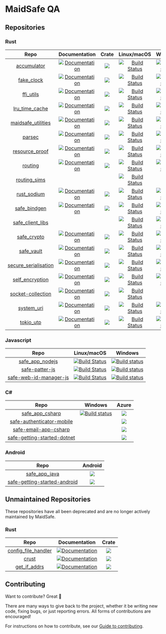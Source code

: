 # MaidSafe QA

## Repositories

### Rust

| Repo | Documentation | Crate | Linux/macOS | Windows |
|:-:|:-:|:-:|:-:|:-:|
| [accumulator](https://github.com/maidsafe/accumulator) | [![Documentation](https://docs.rs/accumulator/badge.svg)](https://docs.rs/accumulator) | [![](http://meritbadge.herokuapp.com/accumulator)](https://crates.io/crates/accumulator) | [![Build Status](https://travis-ci.com/maidsafe/accumulator.svg?branch=master)](https://travis-ci.com/maidsafe/accumulator) | [![Build status](https://ci.appveyor.com/api/projects/status/1imtexgsshnpxnvn/branch/master?svg=true)](https://ci.appveyor.com/project/MaidSafe-QA/accumulator/branch/master) |
| [fake_clock](https://github.com/maidsafe/fake_clock) | [![Documentation](https://docs.rs/fake_clock/badge.svg)](https://docs.rs/fake_clock) | [![](http://meritbadge.herokuapp.com/fake_clock)](https://crates.io/crates/fake_clock) | [![Build Status](https://travis-ci.com/maidsafe/fake_clock.svg?branch=master)](https://travis-ci.com/maidsafe/fake_clock) | [![Build status](https://ci.appveyor.com/api/projects/status/oq5s0j82ykvb52du/branch/master?svg=true)](https://ci.appveyor.com/project/MaidSafe-QA/fake-clock/branch/master) |
| [ffi_utils](https://github.com/maidsafe/ffi_utils) | [![Documentation](https://docs.rs/ffi_utils/badge.svg)](https://docs.rs/ffi_utils) | [![](http://meritbadge.herokuapp.com/ffi_utils)](https://crates.io/crates/ffi_utils) | [![Build Status](https://travis-ci.com/maidsafe/ffi_utils.svg?branch=master)](https://travis-ci.com/maidsafe/ffi_utils) | [![Build status](https://ci.appveyor.com/api/projects/status/ex53u3atx6sqm9f2/branch/master?svg=true)](https://ci.appveyor.com/project/MaidSafe-QA/ffi-utils/branch/master) |
| [lru_time_cache](https://github.com/maidsafe/lru_time_cache) | [![Documentation](https://docs.rs/lru_time_cache/badge.svg)](https://docs.rs/lru_time_cache) | [![](http://meritbadge.herokuapp.com/lru_time_cache)](https://crates.io/crates/lru_time_cache) | [![Build Status](https://travis-ci.com/maidsafe/lru_time_cache.svg?branch=master)](https://travis-ci.com/maidsafe/lru_time_cache) | [![Build status](https://ci.appveyor.com/api/projects/status/15km1vxtg83qgvb5/branch/master?svg=true)](https://ci.appveyor.com/project/MaidSafe-QA/lru-time-cache/branch/master) |
| [maidsafe_utilities](https://github.com/maidsafe/maidsafe_utilities) | [![Documentation](https://docs.rs/maidsafe_utilities/badge.svg)](https://docs.rs/maidsafe_utilities) | [![](http://meritbadge.herokuapp.com/maidsafe_utilities)](https://crates.io/crates/maidsafe_utilities) | [![Build Status](https://travis-ci.com/maidsafe/maidsafe_utilities.svg?branch=master)](https://travis-ci.com/maidsafe/maidsafe_utilities) | [![Build status](https://ci.appveyor.com/api/projects/status/f7x8p4y66lwua38t/branch/master?svg=true)](https://ci.appveyor.com/project/MaidSafe-QA/maidsafe-utilities/branch/master) |
| [parsec](https://github.com/maidsafe/parsec) | [![Documentation](https://docs.rs/parsec/badge.svg)](https://docs.rs/parsec) | [![](http://meritbadge.herokuapp.com/parsec)](https://crates.io/crates/parsec) | [![Build Status](https://travis-ci.com/maidsafe/parsec.svg?branch=master)](https://travis-ci.com/maidsafe/parsec) | [![Build status](https://ci.appveyor.com/api/projects/status/1wmc7pj8fx77lywy/branch/master?svg=true)](https://ci.appveyor.com/project/MaidSafe-QA/parsec/branch/master) |
| [resource_proof](https://github.com/maidsafe/resource_proof) | [![Documentation](https://docs.rs/resource_proof/badge.svg)](https://docs.rs/resource_proof) | [![](http://meritbadge.herokuapp.com/resource_proof)](https://crates.io/crates/resource_proof) | [![Build Status](https://travis-ci.com/maidsafe/resource_proof.svg?branch=master)](https://travis-ci.com/maidsafe/resource_proof) | [![Build status](https://ci.appveyor.com/api/projects/status/yurq5amiwiunlv7w/branch/master?svg=true)](https://ci.appveyor.com/project/MaidSafe-QA/resource_proof/branch/master) |
| [routing](https://github.com/maidsafe/routing) | [![Documentation](https://docs.rs/routing/badge.svg)](https://docs.rs/routing) | [![](http://meritbadge.herokuapp.com/routing)](https://crates.io/crates/routing) | [![Build Status](https://travis-ci.com/maidsafe/routing.svg?branch=master)](https://travis-ci.com/maidsafe/routing) | [![Build status](https://ci.appveyor.com/api/projects/status/2w1joqd2h64o4xrh/branch/master?svg=true)](https://ci.appveyor.com/project/MaidSafe-QA/routing/branch/master) |
| [routing_sims](https://github.com/maidsafe/routing_sims) | | | [![Build Status](https://travis-ci.com/maidsafe/routing_sims.svg?branch=master)](https://travis-ci.com/maidsafe/routing_sims) | |
| [rust_sodium](https://github.com/maidsafe/rust_sodium) | [![Documentation](https://docs.rs/rust_sodium/badge.svg)](https://docs.rs/rust_sodium) | [![](http://meritbadge.herokuapp.com/rust_sodium)](https://crates.io/crates/rust_sodium) | [![Build Status](https://travis-ci.com/maidsafe/rust_sodium.svg?branch=master)](https://travis-ci.com/maidsafe/rust_sodium) | [![Build status](https://ci.appveyor.com/api/projects/status/kkgtqnx263xgk0c3/branch/master?svg=true)](https://ci.appveyor.com/project/MaidSafe-QA/rust-sodium/branch/master) |
| [safe_bindgen](https://github.com/maidsafe/safe_bindgen) | [![Documentation](https://docs.rs/safe_bindgen/badge.svg)](https://docs.rs/safe_bindgen) | [![](http://meritbadge.herokuapp.com/safe_bindgen)](https://crates.io/crates/safe_bindgen) | [![Build Status](https://travis-ci.com/maidsafe/safe_bindgen.svg?branch=master)](https://travis-ci.com/maidsafe/safe_bindgen) | [![Build status](https://ci.appveyor.com/api/projects/status/xaw7llq8lg8s2e53/branch/master?svg=true)](https://ci.appveyor.com/project/MaidSafe-QA/safe_bindgen/branch/master) |
| [safe_client_libs](https://github.com/maidsafe/safe_client_libs) | | | [![Build Status](https://travis-ci.com/maidsafe/safe_client_libs.svg?branch=master)](https://travis-ci.com/maidsafe/safe_client_libs) | [![Build status](https://ci.appveyor.com/api/projects/status/c61jthx04us5j57j/branch/master?svg=true)](https://ci.appveyor.com/project/MaidSafe-QA/safe-client-libs/branch/master) |
| [safe_crypto](https://github.com/maidsafe/safe_crypto) | [![Documentation](https://docs.rs/safe_crypto/badge.svg)](https://docs.rs/safe_crypto) | [![](http://meritbadge.herokuapp.com/safe_crypto)](https://crates.io/crates/safe_crypto) | [![Build Status](https://travis-ci.com/maidsafe/safe_crypto.svg?branch=master)](https://travis-ci.com/maidsafe/safe_crypto) | [![Build status](https://ci.appveyor.com/api/projects/status/j4a723xbky00blt6/branch/master?svg=true)](https://ci.appveyor.com/project/MaidSafe-QA/safe-crypto/branch/master) |
| [safe_vault](https://github.com/maidsafe/safe_vault) | [![Documentation](https://docs.rs/safe_vault/badge.svg)](https://docs.rs/safe_vault) | [![](http://meritbadge.herokuapp.com/safe_vault)](https://crates.io/crates/safe_vault) | [![Build Status](https://travis-ci.com/maidsafe/safe_vault.svg?branch=master)](https://travis-ci.com/maidsafe/safe_vault) | [![Build status](https://ci.appveyor.com/api/projects/status/ohu678c6ufw8b2bn/branch/master?svg=true)](https://ci.appveyor.com/project/MaidSafe-QA/safe-vault/branch/master) |
| [secure_serialisation](https://github.com/maidsafe/secure_serialisation) | [![Documentation](https://docs.rs/secure_serialisation/badge.svg)](https://docs.rs/secure_serialisation) | [![](http://meritbadge.herokuapp.com/secure_serialisation)](https://crates.io/crates/secure_serialisation) | [![Build Status](https://travis-ci.com/maidsafe/secure_serialisation.svg?branch=master)](https://travis-ci.com/maidsafe/secure_serialisation) | [![Build status](https://ci.appveyor.com/api/projects/status/fw4t0s9dkipefjuy/branch/master?svg=true)](https://ci.appveyor.com/project/MaidSafe-QA/secure-serialisation/branch/master) |
| [self_encryption](https://github.com/maidsafe/self_encryption) | [![Documentation](https://docs.rs/self_encryption/badge.svg)](https://docs.rs/self_encryption) | [![](http://meritbadge.herokuapp.com/self_encryption)](https://crates.io/crates/self_encryption) | [![Build Status](https://travis-ci.com/maidsafe/self_encryption.svg?branch=master)](https://travis-ci.com/maidsafe/self_encryption) | [![Build status](https://ci.appveyor.com/api/projects/status/htljxqrosx1i237s/branch/master?svg=true)](https://ci.appveyor.com/project/MaidSafe-QA/self-encryption/branch/master) |
| [socket-collection](https://github.com/maidsafe/socket-collection) | [![Documentation](https://docs.rs/socket-collection/badge.svg)](https://docs.rs/socket-collection) | [![](http://meritbadge.herokuapp.com/socket-collection)](https://crates.io/crates/socket-collection) | [![Build Status](https://travis-ci.com/maidsafe/socket-collection.svg?branch=master)](https://travis-ci.com/maidsafe/socket-collection) | |
| [system_uri](https://github.com/maidsafe/system_uri) | [![Documentation](https://docs.rs/system_uri/badge.svg)](https://docs.rs/system_uri) | [![](http://meritbadge.herokuapp.com/system_uri)](https://crates.io/crates/system_uri) | [![Build Status](https://travis-ci.com/maidsafe/system_uri.svg?branch=master)](https://travis-ci.com/maidsafe/system_uri) | [![Build status](https://ci.appveyor.com/api/projects/status/qpnwete63eakcipn/branch/master?svg=true)](https://ci.appveyor.com/project/MaidSafe-QA/system-uri/branch/master) |
| [tokio_utp](https://github.com/maidsafe/tokio_utp) | [![Documentation](https://docs.rs/tokio-utp/badge.svg)](https://docs.rs/tokio-utp) | [![](http://meritbadge.herokuapp.com/tokio-utp)](https://crates.io/crates/tokio-utp) | [![Build Status](https://travis-ci.com/maidsafe/tokio_utp.svg?branch=master)](https://travis-ci.com/maidsafe/tokio_utp) | [![Build status](https://ci.appveyor.com/api/projects/status/wk7vqat3xhly1ny1/branch/master?svg=true)](https://ci.appveyor.com/project/MaidSafe-QA/tokio-utp/branch/master) |

### Javascript

| Repo | Linux/macOS | Windows |
|:-:|:-:|:-:|
| [safe_app_nodejs](https://github.com/maidsafe/safe_app_nodejs) | [![Build Status](https://travis-ci.com/maidsafe/safe_app_nodejs.svg?branch=master)](https://travis-ci.com/maidsafe/safe_app_nodejs) | [![Build status](https://ci.appveyor.com/api/projects/status/efktyecwydxrhs5d/branch/master?svg=true)](https://ci.appveyor.com/project/MaidSafe-QA/safe_app_nodejs/branch/master) |
| [safe-patter-js](https://github.com/maidsafe/safe-patter-js) | [![Build Status](https://travis-ci.com/maidsafe/safe-patter-js.svg?branch=master)](https://travis-ci.com/maidsafe/safe-patter-js) | [![Build status](https://ci.appveyor.com/api/projects/status/u2w8g9s58okjit9q/branch/master?svg=true)](https://ci.appveyor.com/project/MaidSafe-QA/safe-patter-js/branch/master) |
| [safe-web-id-manager-js](https://github.com/maidsafe/safe-web-id-manager-js) | [![Build Status](https://travis-ci.com/maidsafe/safe-web-id-manager-js.svg?branch=master)](https://travis-ci.com/maidsafe/safe-web-id-manager-js) | [![Build status](https://ci.appveyor.com/api/projects/status/vyq74b658589wsva/branch/master?svg=true)](https://ci.appveyor.com/project/MaidSafe-QA/safe-web-id-manager-js/branch/master) |

### C\#

| Repo | Windows | Azure |
|:-:|:-:|:-:|
| [safe_app_csharp](https://github.com/maidsafe/safe_app_csharp) | [![Build status](https://ci.appveyor.com/api/projects/status/x3m722rvosw2coao/branch/master?svg=true)](https://ci.appveyor.com/project/MaidSafe-QA/safe_app_csharp/branch/master) | [![](https://dev.azure.com/maidsafe/SafeApp/_apis/build/status/SafeApp-Mobile-CI)](https://dev.azure.com/maidsafe/SafeApp/_build/latest?definitionId=7) |
| [safe-authenticator-mobile](https://github.com/maidsafe/safe-authenticator-mobile) | | [![](https://dev.azure.com/maidsafe/SafeAuthenticator/_apis/build/status/SafeAuthenticator)](https://dev.azure.com/maidsafe/SafeAuthenticator/_build/latest?definitionId=1) |
| [safe-email-app-csharp](https://github.com/maidsafe/safe-email-app-csharp) | | [![](https://dev.azure.com/maidsafe/Safe%20Email%20App/_apis/build/status/Safe%20Email%20App-CI)](https://dev.azure.com/maidsafe/Safe%20Email%20App/_build/latest?definitionId=8) |
| [safe-getting-started-dotnet](https://github.com/maidsafe/safe-getting-started-dotnet) | | [![](https://dev.azure.com/maidsafe/DevHub%20Example/_apis/build/status/DevHub%20Example-.NET%20Desktop-CI)](https://dev.azure.com/maidsafe/DevHub%20Example/_build/latest?definitionId=5)|

### Android

| Repo | Android |
|:-:|:-:|
| [safe_app_java](https://github.com/maidsafe/safe_app_java) | [![](https://travis-ci.com/maidsafe/safe_app_java.svg?branch=master)](https://travis-ci.com/maidsafe/safe_app_java) |
| [safe-getting-started-android](https://github.com/maidsafe/safe-getting-started-android)| [![](https://travis-ci.com/maidsafe/safe-getting-started-android.svg?branch=master)](https://travis-ci.com/maidsafe/safe-getting-started-android)|

## Unmaintained Repositories

These repositories have all been deprecated and are no longer actively maintained by MaidSafe.

### Rust

| Repo | Documentation | Crate |
|:-:|:-:|:-:|
| [config_file_handler](https://github.com/maidsafe/config_file_handler) | [![Documentation](https://docs.rs/config_file_handler/badge.svg)](https://docs.rs/config_file_handler) | [![](http://meritbadge.herokuapp.com/config_file_handler)](https://crates.io/crates/config_file_handler) |
| [crust](https://github.com/maidsafe/crust) | [![Documentation](https://docs.rs/crust/badge.svg)](https://docs.rs/crust) | [![](http://meritbadge.herokuapp.com/crust)](https://crates.io/crates/crust) |
| [get_if_addrs](https://github.com/maidsafe/get_if_addrs) | [![Documentation](https://docs.rs/get_if_addrs/badge.svg)](https://docs.rs/get_if_addrs) | [![](http://meritbadge.herokuapp.com/get_if_addrs)](https://crates.io/crates/get_if_addrs) |

## Contributing

Want to contribute? Great :tada:

There are many ways to give back to the project, whether it be writing new code, fixing bugs, or just reporting errors. All forms of contributions are encouraged!

For instructions on how to contribute, see our [Guide to contributing](CONTRIBUTING.md).
